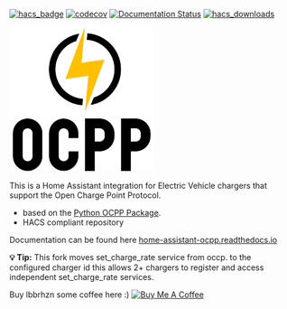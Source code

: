 [![hacs_badge](https://img.shields.io/badge/HACS-Default-orange.svg)](https://github.com/custom-components/hacs)
[![codecov](https://codecov.io/gh/lbbrhzn/ocpp/branch/main/graph/badge.svg?token=3FRJIF5KRW)](https://codecov.io/gh/lbbrhzn/ocpp)
[![Documentation Status](https://readthedocs.org/projects/home-assistant-ocpp/badge/?version=latest)](https://home-assistant-ocpp.readthedocs.io/en/latest/?badge=latest)
[![hacs_downloads](https://img.shields.io/github/downloads/lbbrhzn/ocpp/latest/total)](https://github.com/lbbrhzn/ocpp/releases/latest)

![OCPP](https://github.com/home-assistant/brands/raw/master/custom_integrations/ocpp/icon.png)

This is a Home Assistant integration for Electric Vehicle chargers that support the Open Charge Point Protocol.

* based on the [Python OCPP Package](https://github.com/mobilityhouse/ocpp).
* HACS compliant repository 

Documentation can be found here [home-assistant-ocpp.readthedocs.io](https://home-assistant-ocpp.readthedocs.io)


**💡 Tip:**  This fork moves set_charge_rate service from occp. to the configured charger id
this allows 2+ chargers to register and access independent set_charge_rate services.



Buy lbbrhzn some coffee here :)
<a href="https://www.buymeacoffee.com/lbbrhzn" target="_blank">
  <img src="https://cdn.buymeacoffee.com/buttons/default-black.png" alt="Buy Me A Coffee" width="150px">
</a>

